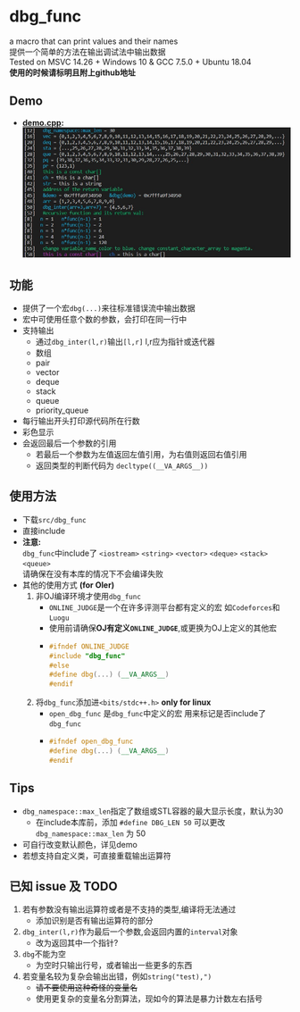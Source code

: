 # dbg_func
a macro that can print values and their names  
提供一个简单的方法在输出调试法中输出数据  
Tested on MSVC 14.26 + Windows 10 & GCC 7.5.0 + Ubuntu 18.04  
**使用的时候请标明且附上github地址**

## Demo
* **[demo.cpp](src/demo.cpp):**
    ![demo_pic](pic/demo_pic.jpg)

## 功能
* 提供了一个宏`dbg(...)`来往标准错误流中输出数据  
* 宏中可使用任意个数的参数，会打印在同一行中
* 支持输出
    + 通过`dbg_inter(l,r)`输出`[l,r]` l,r应为指针或迭代器
    + 数组
    + pair 
    + vector
    + deque
    + stack
    + queue
    + priority_queue
* 每行输出开头打印源代码所在行数
* 彩色显示 
* 会返回最后一个参数的引用
    + 若最后一个参数为左值返回左值引用，为右值则返回右值引用
    + 返回类型的判断代码为 `decltype((__VA_ARGS__))`


## 使用方法
* 下载`src/dbg_func`
* 直接include
* **注意:**  
`dbg_func`中include了 `<iostream>` `<string>` `<vector>` `<deque>` `<stack>` `<queue>`  
请确保在没有本库的情况下不会编译失败
* 其他的使用方式 **(for OIer)**
    1. 非OJ编译环境才使用`dbg_func`
        + `ONLINE_JUDGE`是一个在许多评测平台都有定义的宏 如`Codeforces`和`Luogu`
        + 使用前请确保**OJ有定义`ONLINE_JUDGE`**,或更换为OJ上定义的其他宏
        +   ```cpp
            #ifndef ONLINE_JUDGE
            #include "dbg_func"
            #else 
            #define dbg(...) (__VA_ARGS__)
            #endif
            ```
    2. 将`dbg_func`添加进`<bits/stdc++.h>` **only for linux**
        + `open_dbg_func` 是`dbg_func`中定义的宏 用来标记是否include了`dbg_func`
        +   ```cpp
            #ifndef open_dbg_func
            #define dbg(...) (__VA_ARGS__)
            #endif
            ```

## Tips
* `dbg_namespace::max_len`指定了数组或STL容器的最大显示长度，默认为30
    + 在include本库前，添加 `#define DBG_LEN 50` 可以更改 `dbg_namespace::max_len` 为 50
* 可自行改变默认颜色，详见demo
* 若想支持自定义类，可直接重载输出运算符

## 已知 issue 及 TODO
1. 若有参数没有输出运算符或者是不支持的类型,编译将无法通过
    - 添加识别是否有输出运算符的部分
2. `dbg_inter(l,r)`作为最后一个参数,会返回内置的`interval`对象
    - 改为返回其中一个指针?
3. `dbg`不能为空
    - 为空时只输出行号，或者输出一些更多的东西
4. 若变量名较为复杂会输出出错，例如`string("test),")`
    - ~~请不要使用这种奇怪的变量名~~
    - 使用更复杂的变量名分割算法，现如今的算法是暴力计数左右括号